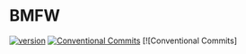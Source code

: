 # BMFW
[![version](https://img.shields.io/badge/version-1.0.1-yellow.svg)](https://semver.org)
[![Conventional Commits](https://img.shields.io/badge/Conventional%20Commits-1.0.0-yellow.svg)](https://conventionalcommits.org)
[![Conventional Commits]
